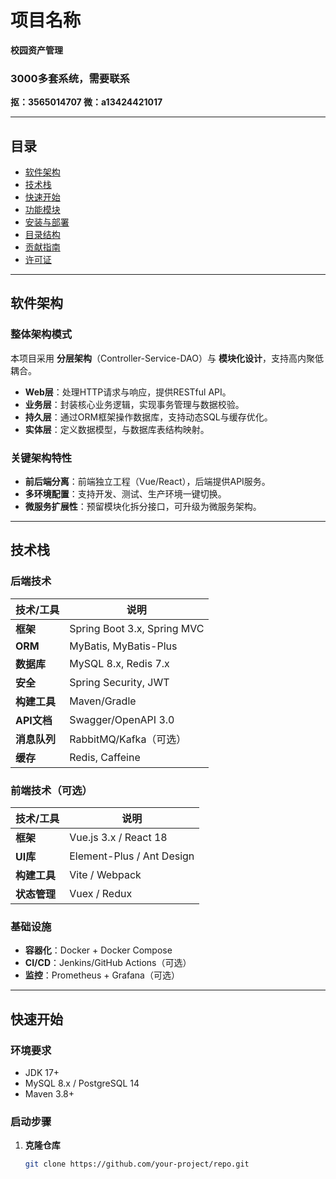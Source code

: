 
# 项目名称
**校园资产管理**

### 3000多套系统，需要联系
**抠：3565014707 微：a13424421017**

---

## 目录
- [软件架构](#软件架构)
- [技术栈](#技术栈)
- [快速开始](#快速开始)
- [功能模块](#功能模块)
- [安装与部署](#安装与部署)
- [目录结构](#目录结构)
- [贡献指南](#贡献指南)
- [许可证](#许可证)

---

## 软件架构

### 整体架构模式
本项目采用 **分层架构**（Controller-Service-DAO）与 **模块化设计**，支持高内聚低耦合。  
- **Web层**：处理HTTP请求与响应，提供RESTful API。
- **业务层**：封装核心业务逻辑，实现事务管理与数据校验。
- **持久层**：通过ORM框架操作数据库，支持动态SQL与缓存优化。
- **实体层**：定义数据模型，与数据库表结构映射。

### 关键架构特性
- **前后端分离**：前端独立工程（Vue/React），后端提供API服务。
- **多环境配置**：支持开发、测试、生产环境一键切换。
- **微服务扩展性**：预留模块化拆分接口，可升级为微服务架构。

---

## 技术栈

### 后端技术
| 技术/工具         | 说明                           |
|-------------------|--------------------------------|
| **框架**          | Spring Boot 3.x, Spring MVC    |
| **ORM**           | MyBatis, MyBatis-Plus          |
| **数据库**         | MySQL 8.x, Redis 7.x           |
| **安全**           | Spring Security, JWT           |
| **构建工具**       | Maven/Gradle                   |
| **API文档**        | Swagger/OpenAPI 3.0            |
| **消息队列**       | RabbitMQ/Kafka（可选）          |
| **缓存**           | Redis, Caffeine                |

### 前端技术（可选）
| 技术/工具         | 说明                           |
|-------------------|--------------------------------|
| **框架**          | Vue.js 3.x / React 18          |
| **UI库**          | Element-Plus / Ant Design       |
| **构建工具**       | Vite / Webpack                 |
| **状态管理**       | Vuex / Redux                   |

### 基础设施
- **容器化**：Docker + Docker Compose  
- **CI/CD**：Jenkins/GitHub Actions（可选）  
- **监控**：Prometheus + Grafana（可选）  

---

## 快速开始

### 环境要求
- JDK 17+
- MySQL 8.x / PostgreSQL 14
- Maven 3.8+

### 启动步骤
1. **克隆仓库**  
   ```bash
   git clone https://github.com/your-project/repo.git
    